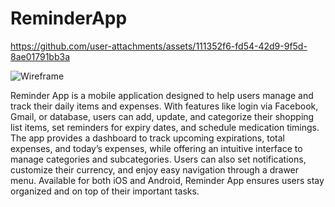 # ReminderApp


https://github.com/user-attachments/assets/111352f6-fd54-42d9-9f5d-8ae01791bb3a

![Wireframe](https://github.com/user-attachments/assets/a54c1f6b-1fea-4fbd-9db7-fb263a5c1692)

Reminder App is a mobile application designed to help users manage and track their daily items and expenses. With features like login via Facebook, Gmail, or database, users can add, update, and categorize their shopping list items, set reminders for expiry dates, and schedule medication timings. The app provides a dashboard to track upcoming expirations, total expenses, and today’s expenses, while offering an intuitive interface to manage categories and subcategories. Users can also set notifications, customize their currency, and enjoy easy navigation through a drawer menu. Available for both iOS and Android, Reminder App ensures users stay organized and on top of their important tasks.
